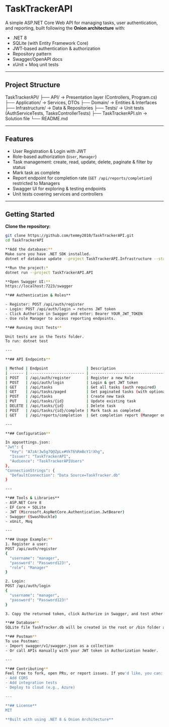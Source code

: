# TaskTrackerAPI

A simple ASP.NET Core Web API for managing tasks, user authentication, and reporting, built following the **Onion architecture** with:
- .NET 8
- SQLite (with Entity Framework Core)
- JWT-based authentication & authorization
- Repository pattern
- Swagger/OpenAPI docs
- xUnit + Moq unit tests

---

## Project Structure
TaskTrackerAPI/
├── API/ → Presentation layer (Controllers, Program.cs)
├── Application/ → Services, DTOs
├── Domain/ → Entities & Interfaces
├── Infrastructure/ → Data & Repositories
├── Tests/ → Unit tests (AuthServiceTests, TasksControllerTests)
├── TaskTrackerAPI.sln → Solution file
└── README.md

---

## Features

- User Registration & Login with JWT
- Role-based authorization (`User`, `Manager`)
- Task management: create, read, update, delete, paginate & filter by status
- Mark task as complete
- Report endpoint for completion rate (`GET /api/reports/completion`) restricted to Managers
- Swagger UI for exploring & testing endpoints
- Unit tests covering services and controllers

---

## Getting Started

**Clone the repository:**
```bash
git clone https://github.com/temmy2010/TaskTrackerAPI.git
cd TaskTrackerAPI

**Add the database:**
Make sure you have .NET SDK installed.
dotnet ef database update --project TaskTrackerAPI.Infrastructure --startup-project TaskTrackerAPI.API

**Run the project:*
dotnet run --project TaskTrackerAPI.API

**Open Swagger UI:**
https://localhost:7223/swagger

**## Authentication & Roles**

- Register: POST /api/auth/register
- Login: POST /api/auth/login → returns JWT token
- Click Authorize in Swagger and enter: Bearer YOUR_JWT_TOKEN
- Use role Manager to access reporting endpoints.

**## Running Unit Tests**

Unit tests are in the Tests folder.
To run: dotnet test

---

**## API Endpoints**

| Method | Endpoint                 | Description                                |
| ------ | ------------------------ | ------------------------------------------ |
| POST   | /api/auth/register       | Register a new Role                        |
| POST   | /api/auth/login          | Login & get JWT token                      |
| GET    | /api/tasks               | Get all tasks (auth required)              |
| GET    | /api/tasks/paged         | Get paginated tasks (with optional status) |
| POST   | /api/tasks               | Create new task                            |
| PUT    | /api/tasks/{id}          | Update existing task                       |
| DELETE | /api/tasks/{id}          | Delete task                                |
| POST   | /api/tasks/{id}/complete | Mark task as completed                     |
| GET    | /api/reports/completion  | Get completion report (Manager only)       |

---

**## Configuration**

In appsettings.json:
"Jwt": {
  "Key": "A7zA!3w5g7Q@ZpLx#VkT6%RmBcY1!Xhg",
  "Issuer": "TaskTrackerAPI",
  "Audience": "TaskTrackerAPIUsers"
},
"ConnectionStrings": {
  "DefaultConnection": "Data Source=TaskTracker.db"
}

---

**## Tools & Libraries**
- ASP.NET Core 8
- EF Core + SQLite
- JWT (Microsoft.AspNetCore.Authentication.JwtBearer)
- Swagger (Swashbuckle)
- xUnit, Moq

---

**## Usage Example:**
1. Register a user:
POST /api/auth/register
{
  "username": "manager",
  "password": "Password123!",
  "role": "Manager"
}

2. Login:
POST /api/auth/login
{
  "username": "manager",
  "password": "Password123!"
}

3. Copy the returned token, click Authorize in Swagger, and test other endpoints.

**## Database**
SQLite file TaskTracker.db will be created in the root or /bin folder after running migrations.

**## Postman**
To use Postman:
- Import swagger/v1/swagger.json as a collection
- Or call APIs manually with your JWT token in Authorization header.

---

**## Contributing**
Feel free to fork, open PRs, or report issues. If you'd like, you can:
- Add CQRS
- Add integration tests
- Deploy to cloud (e.g., Azure)

---

**## License**
MIT

**Built with using .NET 8 & Onion Architecture**
